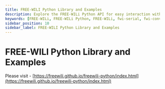 ```yaml
---
title: FREE-WILI Python Library and Examples
description: Explore the FREE-WILi Python API for easy interaction with FREE-WILi devices. Includes CLI tools for serial communication and image conversion, setup instructions, usage examples, and udev rules for Linux access.
keywords: [FREE-WILi, FREE-WILi Python, FREE-WILi, fwi-serial, fwi-convert, FREE-WILi CLI, FREE-WILi API, Python hardware control, USB device access, FREE-WILi image conversion, udev rules, serial communication, FPGA, IR communication, SPI, UART, Python 3.10]
sidebar_position: 10
sidebar_label: FREE-WILI Python Library and Examples
---
```


# FREE-WILI Python Library and Examples

Please visit - [https://freewili.github.io/freewili-python/index.html](https://freewili.github.io/freewili-python/index.html)